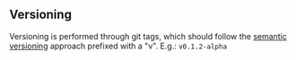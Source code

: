 ## Versioning
Versioning is performed through git tags, which should follow the [semantic versioning](https://semver.org/) approach prefixed with a "v".
E.g.: `v0.1.2-alpha`